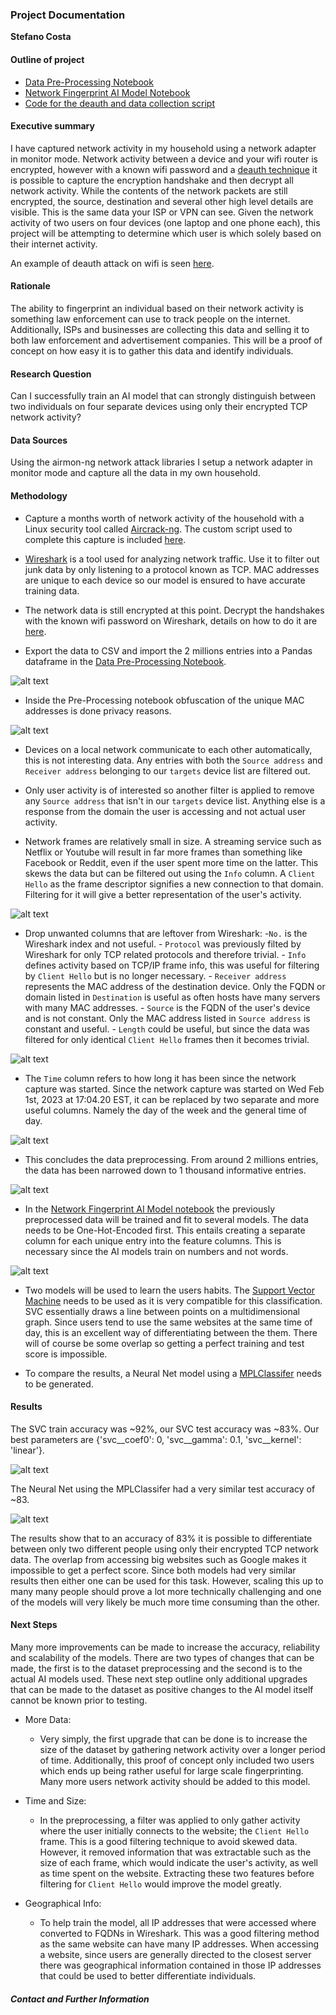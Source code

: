 ### Project Documentation

**Stefano Costa**

#### Outline of project

- [Data Pre-Processing Notebook]( https://github.com/Charm-q/AI-Capstone/blob/main/Data%20Pre-Processing.ipynb)
- [Network Fingerprint AI Model Notebook]( https://github.com/Charm-q/AI-Capstone/blob/main//Network%20Fingerprint%20AI%20Model.ipynb)
- [Code for the deauth and data collection script]( https://github.com/Charm-q/AI-Capstone/blob/main/month-capture.sh)

#### Executive summary

I have captured network activity in my household using a network adapter in monitor mode. Network activity between a device and your wifi router is encrypted, however with a known wifi password and a [deauth technique]( https://en.wikipedia.org/wiki/Wi-Fi_deauthentication_attack) it is possible to capture the encryption handshake and then decrypt all network activity. While the contents of the network packets are still encrypted, the source, destination and several other high level details are visible. This is the same data your ISP or VPN can see. Given the network activity of two users on four devices (one laptop and one phone each), this project will be attempting to determine which user is which solely based on their internet activity.

An example of deauth attack on wifi is seen [here]( https://www.youtube.com/watch?v=O1TpBjoiLe4).

#### Rationale

The ability to fingerprint an individual based on their network activity is something law enforcement can use to track people on the internet. Additionally, ISPs and businesses are collecting this data and selling it to both law enforcement and advertisement companies. This will be a proof of concept on how easy it is to gather this data and identify individuals.

#### Research Question
Can I successfully train an AI model that can strongly distinguish between two individuals on four separate devices using only their encrypted TCP network activity?

#### Data Sources
Using the airmon-ng network attack libraries I setup a network adapter in monitor mode and capture all the data in my own household.

#### Methodology
- Capture a months worth of network activity of the household with a Linux security tool called [Aircrack-ng]( https://www.aircrack-ng.org/doku.php?id=airmon-ng). The custom script used to complete this capture is included [here]( https://github.com/Charm-q/AI-Capstone/blob/main/month-capture.sh).

- [Wireshark]( https://wiki.wireshark.org) is a tool used for analyzing network traffic. Use it to filter out junk data by only listening to a protocol known as TCP. MAC addresses are unique to each device so our model is ensured to have accurate training data.

- The network data is still encrypted at this point. Decrypt the handshakes with the known wifi password on Wireshark, details on how to do it are [here]( https://wiki.wireshark.org/HowToDecrypt802.11).

- Export the data to CSV and import the 2 millions entries into a Pandas dataframe in the [Data Pre-Processing Notebook]( https://github.com/Charm-q/AI-Capstone/blob/main/Data%20Pre-Processing.ipynb). 

![alt text](img/info.png)

- Inside the Pre-Processing notebook obfuscation of the unique MAC addresses is done privacy reasons.

![alt text](img/obfuscation.png)

- Devices on a local network communicate to each other automatically, this is not interesting data. Any entries with both the `Source address` and `Receiver address` belonging to our `targets` device list are filtered out.

- Only user activity is of interested so another filter is applied to remove any `Source address` that isn't in our `targets` device list. Anything else is a response from the domain the user is accessing and not actual user activity.

- Network frames are relatively small in size. A streaming service such as Netflix or Youtube will result in far more frames than something like Facebook or Reddit, even if the user spent more time on the latter. This skews the data but can be filtered out using the `Info` column. A `Client Hello` as the frame descriptor signifies a new connection to that domain. Filtering for it will give a better representation of the user's activity.

![alt text](img/client_hello.png)

- Drop unwanted columns that are leftover from Wireshark:
        -`No.` is the Wireshark index and not useful.
        - `Protocol` was previously filted by Wireshark for only TCP related protocols and therefore trivial.
        - `Info` defines activity based on TCP/IP frame info, this was useful for filtering by `Client Hello` but is no longer necessary.
        - `Receiver address` represents the MAC address of the destination device. Only the FQDN or domain listed in `Destination` is useful as often hosts have many servers with many MAC addresses.
        - `Source` is the FQDN of the user's device and is not constant. Only the MAC address listed in `Source address` is constant and useful.
        - `Length` could be useful, but since the data was filtered for only identical `Client Hello` frames then it becomes trivial.

![alt text](img/unwanted.png)

- The `Time` column refers to how long it has been since the network capture was started. Since the network capture was started on Wed Feb 1st, 2023 at 17:04.20 EST, it can be replaced by two separate and more useful columns. Namely the day of the week and the general time of day.

![alt text](img/timeofday.png)

- This concludes the data preprocessing. From around 2 millions entries, the data has been narrowed down to 1 thousand informative entries.

![alt text](img/preprocessed.png)


- In the [Network Fingerprint AI Model notebook]( https://github.com/Charm-q/AI-Capstone/blob/main//Network%20Fingerprint%20AI%20Model.ipynb) the previously preprocessed data will be trained and fit to several models. The data needs to be One-Hot-Encoded first. This entails creating a separate column for each unique entry into the feature columns. This is necessary since the AI models train on numbers and not words.

![alt text](img/onehot.png)


- Two models will be used to learn the users habits. The [Support Vector Machine]( https://en.wikipedia.org/wiki/Support_vector_machine) needs to be used as it is very compatible for this classification. SVC essentially draws a line between points on a multidimensional graph. Since users tend to use the same websites at the same time of day, this is an excellent way of differentiating between the them. There will of course be some overlap so getting a perfect training and test score is impossible.


- To compare the results, a Neural Net model using a [MPLClassifer]( https://scikit-learn.org/stable/modules/generated/sklearn.neural_network.MLPClassifier.html) needs to be generated.


#### Results

The SVC train accuracy was ~92%, our SVC test accuracy was ~83%. Our best parameters are {'svc__coef0': 0, 'svc__gamma': 0.1, 'svc__kernel': 'linear'}. 

![alt text](img/svc.png)

The Neural Net using the MPLClassifer had a very similar test accuracy of ~83.

![alt text](img/net.png)

The results show that to an accuracy of 83% it is possible to differentiate between only two different people using only their encrypted TCP network data. The overlap from accessing big websites such as Google makes it impossible to get a perfect score. Since both models had very similar results then either one can be used for this task. However, scaling this up to many many people should prove a lot more technically challenging and one of the models will very likely be much more time consuming than the other.

#### Next Steps

Many more improvements can be made to increase the accuracy, reliability and scalability of the models. There are two types of changes that can be made, the first is to the dataset preprocessing and the second is to the actual AI models used. These next step outline only additional upgrades that can be made to the dataset as positive changes to the AI model itself cannot be known prior to testing.

- More Data:
    - Very simply, the first upgrade that can be done is to increase the size of the dataset by gathering network activity over a longer period of time. Additionally, this proof of concept only included two users which ends up being rather useful for large scale fingerprinting. Many more users network activity should be added to this model.

- Time and Size:
    - In the preprocessing, a filter was applied to only gather activity where the user initially connects to the website; the `Client Hello` frame. This is a good filtering technique to avoid skewed data. However, it removed information that was extractable such as the size of each frame, which would indicate the user's activity, as well as time spent on the website. Extracting these two features before filtering for `Client Hello` would improve the model greatly.
    
- Geographical Info:
    - To help train the model, all IP addresses that were accessed where converted to FQDNs in Wireshark. This was a good filtering method as the same website can have many IP addresses. When accessing a website, since users are generally directed to the closest server there was geographical information contained in those IP addresses that could be used to better differentiate individuals.

##### Contact and Further Information
